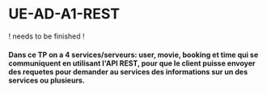 # UE-AD-A1-REST

! needs to be finished !

#### Dans ce TP on a 4 services/serveurs: user, movie, booking et time qui se communiquent en utilisant l'API REST, pour que le client puisse envoyer des requetes pour demander au services des informations sur un des services ou plusieurs. 

